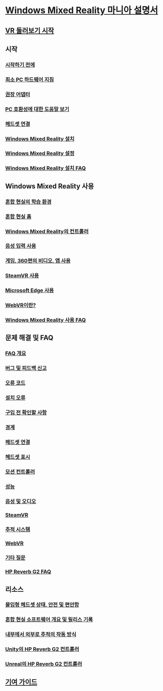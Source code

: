 # [Windows Mixed Reality 마니아 설명서](index.yml)
## [VR 둘러보기 시작](vr-journey.md)

## 시작
### [시작하기 전에](before-you-start.md)
### [최소 PC 하드웨어 지침](windows-mixed-reality-minimum-pc-hardware-compatibility-guidelines.md)
### [권장 어댑터](recommended-adapters-for-windows-mixed-reality-capable-pcs.md)
### [PC 호환성에 대한 도움말 보기](get-help-with-pc-compatibility.md)
### [헤드셋 연결](plug-in-your-headset.md)
### [Windows Mixed Reality 설치](install-windows-mixed-reality.md)
### [Windows Mixed Reality 설정](set-up-windows-mixed-reality.md)
### [Windows Mixed Reality 설치 FAQ](wmr-setup-faq.md)

## Windows Mixed Reality 사용
### [혼합 현실의 학습 환경](learn-mixed-reality.md)
### [혼합 현실 홈](your-mixed-reality-home.md)
### [Windows Mixed Reality의 컨트롤러](controllers-in-wmr.md)
### [음성 입력 사용](using-speech-in-wmr.md)
### [게임, 360편의 비디오, 앱 사용](using-games-and-apps-in-windows-mixed-reality.md)
### [SteamVR 사용](using-steamvr-with-windows-mixed-reality.md)
### [Microsoft Edge 사용](using-microsoft-edge.md)
### [WebVR이란?](webvr.md)
### [Windows Mixed Reality 사용 FAQ](using-wmr-faq.md)

## 문제 해결 및 FAQ
### [FAQ 개요](troubleshooting-windows-mixed-reality.md)
### [버그 및 피드백 신고](filing-feedback.md)
### [오류 코드](error-codes.md)
### [설치 오류](installation_errors.md)
### [구입 전 확인할 사항](before-you-buy-faqs.md)
### [경계](boundary-questions.md)
### [헤드셋 연결](headset-connectivity.md)
### [헤드셋 표시](headset-display.md)
### [모션 컨트롤러](motion-controller-problems.md)
### [성능](performance-questions.md)
### [음성 및 오디오](speech-and-audio.md)
### [SteamVR](steamvr-questions.md)
### [추적 시스템](tracking.md)
### [WebVR](webvr-questions.md)
### [기타 질문](other-questions.md)
### [HP Reverb G2 FAQ](reverbG2-faq.md)

## 리소스
### [몰입형 헤드셋 상태, 안전 및 편안함](wmr-health-safety-comfort.md)
### [혼합 현실 소프트웨어 개요 및 릴리스 기록](mixed-reality-software.md)
### [내부에서 외부로 추적의 작동 방식](tracking-system.md)
### [Unity의 HP Reverb G2 컨트롤러](/windows/mixed-reality/develop/unity/unity-reverb-g2-controllers)
### [Unreal의 HP Reverb G2 컨트롤러](/windows/mixed-reality/develop/unreal/unreal-reverb-g2-controllers)

## [기여 가이드](contributing.md)